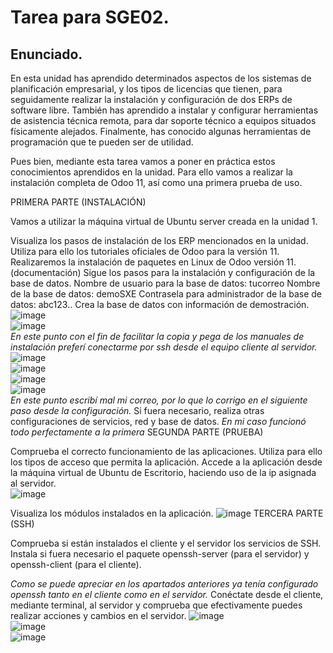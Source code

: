 # Tarea para SGE02.

## Enunciado.
En esta unidad has aprendido determinados aspectos de los sistemas de planificación empresarial, y los tipos de licencias que tienen, para seguidamente realizar la instalación y configuración de dos ERPs de software libre. También has aprendido a instalar y configurar herramientas de asistencia técnica remota, para dar soporte técnico a equipos situados físicamente alejados. Finalmente, has conocido algunas herramientas de programación que te pueden ser de utilidad.

Pues bien, mediante esta tarea vamos a poner en práctica estos conocimientos aprendidos en la unidad. Para ello vamos a realizar la instalación completa de Odoo 11, así como una primera prueba de uso.

PRIMERA PARTE (INSTALACIÓN)

Vamos a utilizar la máquina virtual de Ubuntu server creada en la unidad 1.

Visualiza los pasos de instalación de los ERP mencionados en la unidad. Utiliza para ello los tutoriales oficiales de Odoo para la versión 11. Realizaremos la instalación de paquetes en Linux de Odoo versión 11. (documentación)
Sigue los pasos para la instalación y configuración de la base de datos.
Nombre de usuario para la base de datos: tucorreo
Nombre de la base de datos: demoSXE
Contrasela para administrador de la base de datos: abc123..
Crea la base de datos con información de demostración.  
![image](https://user-images.githubusercontent.com/44543081/69916996-ed123c80-1461-11ea-9f9a-7dd2e007db77.png)  
![image](https://user-images.githubusercontent.com/44543081/69917021-2ea2e780-1462-11ea-91a2-b71b2aaa6223.png)  
*En este punto con el fin de facilitar la copia y pega de los manuales de instalación preferí conectarme por ssh desde el equipo cliente al servidor.*  
![image](https://user-images.githubusercontent.com/44543081/69917085-ab35c600-1462-11ea-951a-f2552ae13875.png)  
![image](https://user-images.githubusercontent.com/44543081/69917117-e7692680-1462-11ea-81d8-f09191aa3e94.png)  
![image](https://user-images.githubusercontent.com/44543081/69917135-12537a80-1463-11ea-9945-9a6e2bc83639.png)  
![image](https://user-images.githubusercontent.com/44543081/69917151-3020df80-1463-11ea-8724-f9a3822bec56.png)  
*En este punto escribí mal mi correo, por lo que lo corrigo en el siguiente paso desde la configuración.*
Si fuera necesario, realiza otras configuraciones de servicios, red y base de datos.
*En mi caso funcionó todo perfectamente a la primera*
SEGUNDA PARTE (PRUEBA)

Comprueba el correcto funcionamiento de las aplicaciones. Utiliza para ello los tipos de acceso que permita la aplicación.
Accede a la aplicación desde la máquina virtual de Ubuntu de Escritorio, haciendo uso de la ip asignada al servidor.  
![image](https://user-images.githubusercontent.com/44543081/69917160-4b8bea80-1463-11ea-8253-54adde356a87.png)  

Visualiza los módulos instalados en la aplicación.
![image](https://user-images.githubusercontent.com/44543081/69917177-8857e180-1463-11ea-9a18-6b0e8d89634d.png)
TERCERA PARTE (SSH)

Comprueba si están instalados el cliente y el servidor los servicios de SSH. Instala si fuera necesario el paquete openssh-server (para el servidor) y openssh-client (para el cliente).

*Como se puede apreciar en los apartados anteriores ya tenía configurado openssh tanto en el cliente como en el servidor.*
Conéctate desde el cliente, mediante terminal, al servidor y comprueba que efectivamente puedes realizar acciones y cambios en el servidor.
![image](https://user-images.githubusercontent.com/44543081/69917283-94906e80-1464-11ea-9b74-332b033a2d7e.png)  
![image](https://user-images.githubusercontent.com/44543081/69917299-ad008900-1464-11ea-8b06-f1a27ec02278.png)  
![image](https://user-images.githubusercontent.com/44543081/69917312-c43f7680-1464-11ea-91d7-d6f1cab5d4af.png)  
